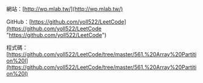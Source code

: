 

網站：[http://wp.mlab.tw/](http://wp.mlab.tw/)

GitHub：[https://github.com/yoll522/LeetCode](https://github.com/yoll522/LeetCode "https://github.com/yoll522/LeetCode")

程式碼：[https://github.com/yoll522/LeetCode/tree/master/561.%20Array%20Partition%20I](https://github.com/yoll522/LeetCode/tree/master/561.%20Array%20Partition%20I)
